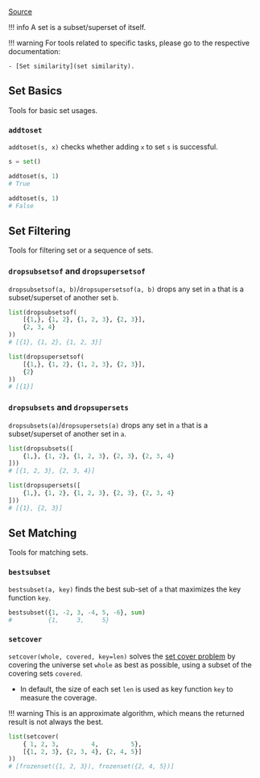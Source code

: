 [Source](https://github.com/chuanconggao/extratools/blob/master/extratools/settools.py)

!!! info
    A set is a subset/superset of itself.

!!! warning
    For tools related to specific tasks, please go to the respective documentation:

    - [Set similarity](set similarity).

## Set Basics

Tools for basic set usages.

### `addtoset`

`addtoset(s, x)` checks whether adding `x` to set `s` is successful.

``` python
s = set()

addtoset(s, 1)
# True

addtoset(s, 1)
# False
```

## Set Filtering

Tools for filtering set or a sequence of sets.

### `dropsubsetsof` and `dropsupersetsof`

`dropsubsetsof(a, b)`/`dropsupersetsof(a, b)` drops any set in `a` that is a subset/superset of another set `b`.

``` python
list(dropsubsetsof(
    [{1,}, {1, 2}, {1, 2, 3}, {2, 3}],
    {2, 3, 4}
))
# [{1}, {1, 2}, {1, 2, 3}]

list(dropsupersetsof(
    [{1,}, {1, 2}, {1, 2, 3}, {2, 3}],
    {2}
))
# [{1}]
```

### `dropsubsets` and `dropsupersets`

`dropsubsets(a)`/`dropsupersets(a)` drops any set in `a` that is a subset/superset of another set in `a`.

``` python
list(dropsubsets([
    {1,}, {1, 2}, {1, 2, 3}, {2, 3}, {2, 3, 4}
]))
# [{1, 2, 3}, {2, 3, 4}]

list(dropsupersets([
    {1,}, {1, 2}, {1, 2, 3}, {2, 3}, {2, 3, 4}
]))
# [{1}, {2, 3}]
```

## Set Matching

Tools for matching sets.

### `bestsubset`

`bestsubset(a, key)` finds the best sub-set of `a` that maximizes the key function `key`.

``` python
bestsubset({1, -2, 3, -4, 5, -6}, sum)
#          {1,     3,     5}
```

### `setcover`

`setcover(whole, covered, key=len)` solves the [set cover problem](https://en.wikipedia.org/wiki/Set_cover_problem) by covering the universe set `whole` as best as possible, using a subset of the covering sets `covered`.

- In default, the size of each set `len` is used as key function `key` to measure the coverage.

!!! warning
    This is an approximate algorithm, which means the returned result is not always the best.

``` python
list(setcover(
    { 1, 2, 3,         4,         5},
    [{1, 2, 3}, {2, 3, 4}, {2, 4, 5}]
))
# [frozenset({1, 2, 3}), frozenset({2, 4, 5})]
```

